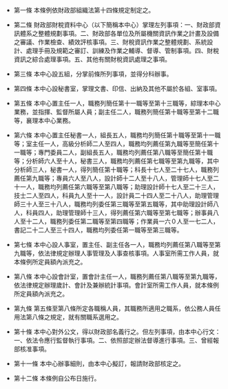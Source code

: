 * 第一條 本條例依財政部組織法第十四條規定制定之。

* 第二條 財政部財稅資料中心（以下簡稱本中心）掌理左列事項：一、財政部資訊體系之整體規劃事項。二、財政部各單位及所屬機關資訊作業之計畫及設備之審議、作業檢查、績效評核事項。三、財稅資訊作業之整體規劃、系統設計、處理手冊及規範之審訂、訓練及作業之輔導、督導、管制事項。四、財稅資訊之綜合處理事項。五、其他有關財稅資訊處理之事項。

* 第三條 本中心設五組，分掌前條所列事項，並得分科辦事。

* 第四條 本中心設秘書室，掌理文書、印信、出納及其他不屬於各組、室事項。

* 第五條 本中心置主任一人，職務列簡任第十一職等至第十三職等，綜理本中心業務，並指揮、監督所屬人員；副主任二人，職務列簡任第十職等至第十二職等，襄理本中心業務。

* 第六條 本中心置主任秘書一人，組長五人，職務均列簡任第十職等至第十一職等；室主任一人，高級分析師二人至四人，職務均列薦任第九職等至簡任第十一職等；專門委員二人，副組長五人，職務均列薦任第八職等至簡任第十職等；分析師六人至十人，秘書三人，職務均列薦任第七職等至第九職等，其中分析師三人，秘書一人，得列簡任第十職等；科長十七人至二十七人，職務列薦任第九職等；專員六人至八人，設計師十二人至十八人，管理師十七人至二十一人，職務均列薦任第六職等至第八職等；助理設計師十七人至二十三人，技士二人至四人，科員九人至十一人，設計員二十四人至二十八人，助理管理師三十人至三十八人，職務均列委任第三職等至第五職等，其中助理設計師八人，科員四人，助理管理師十三人，得列薦任第六職等至第七職等；辦事員八人至十二人，職務列委任第二職等至第四職等；作業員一六０人至一七二人，書記二十二人至三十四人，職務均列委任第一職等至第三職等。

* 第七條 本中心設人事室，置主任、副主任各一人，職務均列薦任第八職等至第九職等，依法律規定辦理人事管理及人事查核事項。人事室所需工作人員，就本條例所定員額內派充之。

* 第八條 本中心設會計室，置會計主任一人，職務列薦任第八職等至第九職等，依法律規定辦理歲計、會計及兼辦統計事項。會計室所需工作人員，就本條例所定員額內派充之。

* 第九條 第五條至第八條所定各職稱人員，其職務所適用之職系，依公務人員任用法第八條之規定，就有關職系選用之。

* 第十條 本中心對外公文，得以財政部名義行之。但左列事項，由本中心行文：一、依法令應行監督執行事項。二、依照部定辦法督導進行事項。三、曾經報部核准事項。

* 第十一條 本中心辦事細則，由本中心擬訂，報請財政部核定之。

* 第十二條 本條例自公布日施行。

